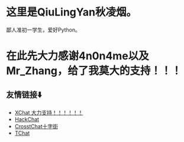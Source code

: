# 这里是QiuLingYan秋凌烟。
  鄙人准初一学生，爱好Python。
# 在此先大力感谢4n0n4me以及Mr_Zhang，给了我莫大的支持！！！

## 友情链接⬇️
  - [XChat 大力支持！！！！！！](https://xq.kzw.ink/)
  - [HackChat](https://hack.chat/)
  - [CrosstChat十字街](https://crosst.chat/)
  - [TChat](https://chat.thz.cool/)
